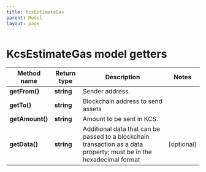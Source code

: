 ```yaml
---
title: KcsEstimateGas
parent: Model
layout: page
---
```


# KcsEstimateGas model getters

Method name | Return type | Description | Notes
------------ | ------------- | ------------- | -------------
**getFrom()** | **string** | Sender address. |
**getTo()** | **string** | Blockchain address to send assets |
**getAmount()** | **string** | Amount to be sent in KCS. |
**getData()** | **string** | Additional data that can be passed to a blockchain transaction as a data property; must be in the hexadecimal format | [optional]

